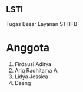 ## LSTI
Tugas Besar Layanan STI ITB

# Anggota
1. Firdausi Aditya
2. Ariq Radhitama A.
3. Lidya Jessica
4. Daeng